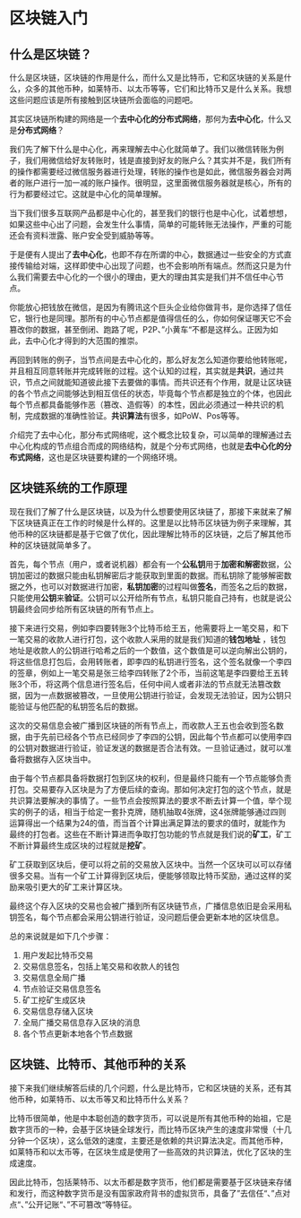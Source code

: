# 区块链入门

## 什么是区块链？

什么是区块链，区块链的作用是什么，而什么又是比特币，它和区块链的关系是什么，众多的其他币种，如莱特币、以太币等等，它们和比特币又是什么关系。我想这些问题应该是所有接触到区块链所会面临的问题吧。

其实区块链所构建的网络是一个**去中心化的分布式网络**，那何为**去中心化**，什么又是**分布式网络**？

我们先了解下什么是中心化，再来理解去中心化就简单了。我们以微信转账为例子，我们用微信给好友转账时，钱是直接到好友的账户么？其实并不是，我们所有的操作都需要经过微信服务器进行处理，转账的操作也是如此，微信服务器会对两者的账户进行一加一减的账户操作。很明显，这里面微信服务器就是核心，所有的行为都要经过它。这就是中心化的简单理解。

当下我们很多互联网产品都是中心化的，甚至我们的银行也是中心化，试着想想，如果这些中心出了问题，会发生什么事情，简单的可能转账无法操作，严重的可能还会有资料泄露、账户安全受到威胁等等。

于是便有人提出了**去中心化**，也即不存在所谓的中心，数据通过一些安全的方式直接传输给对端，这样即使中心出现了问题，也不会影响所有端点。然而这只是为什么我们需要去中心化的一个很小的理由，更大的理由其实是我们并不信任中心节点。

你能放心把钱放在微信，是因为有腾讯这个巨头企业给你做背书，是你选择了信任它，银行也是同理。那所有的中心节点都是值得信任的么，你如何保证哪天它不会篡改你的数据，甚至倒闭、跑路了呢，P2P、”小黄车“不都是这样么。正因为如此，去中心化才得到的大范围的推崇。

再回到转账的例子，当节点间是去中心化的，那么好友怎么知道你要给他转账呢，并且相互同意转账并完成转账的过程。这个认知的过程，其实就是**共识**，通过共识，节点之间就能知道彼此接下去要做的事情。而共识还有个作用，就是让区块链的各个节点之间能够达到相互信任的状态，毕竟每个节点都是独立的个体，也因此每个节点都具备能够作恶（篡改、造假等）的本性，因此必须通过一种共识的机制，完成数据的准确性验证。**共识算法**有很多，如PoW、Pos等等。

介绍完了去中心化，那分布式网络呢，这个概念比较复杂，可以简单的理解通过去中心化构成的节点组合而成的网络结构，就是个分布式网络，也就是**去中心化的分布式网络**，这也是区块链要构建的一个网络环境。

## 区块链系统的工作原理

现在我们了解了什么是区块链，以及为什么想要使用区块链了，那接下来就来了解下区块链真正在工作的时候是什么样的。这里是以比特币区块链为例子来理解，其他币种的区块链都是基于它做了优化，因此理解比特币的区块链，之后了解其他币种的区块链就简单多了。

首先，每个节点（用户，或者说机器）都会有一个**公私钥**用于**加密和解密**数据，公钥加密过的数据只能由私钥解密后才能获取到里面的数据。而私钥除了能够解密数据之外，也可以对数据进行加密，**私钥加密**的过程叫做**签名**，而签名之后的数据，只能使用**公钥**来**验证**。公钥可以公开给所有节点，私钥只能自己持有，也就是说公钥最终会同步给所有区块链的所有节点上。

接下来进行交易，例如李四要转账3个比特币给王五，他需要将上一笔交易，和下一笔交易的收款人进行打包，这个收款人采用的就是我们知道的**钱包地址** ，钱包地址是收款人的公钥进行哈希之后的一个数值，这个数值是可以逆向解出公钥的，将这些信息打包后，会用转账者，即李四的私钥进行签名，这个签名就像一个李四的签章，例如上一笔交易是张三给李四转账了2个币，当前这笔是李四要给王五转账3个币，将这两个信息进行签名后，任何中间人或者非法的节点就无法篡改数据，因为一点数据被篡改，一旦使用公钥进行验证，会发现无法验证，因为公钥只能验证与他匹配的私钥签名后的数据。

这次的交易信息会被广播到区块链的所有节点上，而收款人王五也会收到签名数据，由于先前已经各个节点已经同步了李四的公钥，因此每个节点都可以使用李四的公钥对数据进行验证，验证发送的数据是否合法有效。一旦验证通过，就可以准备将数据存入区块当中。

由于每个节点都具备将数据打包到区块的权利，但是最终只能有一个节点能够负责打包。交易要存入区块是为了方便后续的查询。那如何决定打包的这个节点，就是共识算法要解决的事情了。一些节点会按照算法的要求不断去计算一个值，举个现实的例子的话，相当于给定一套扑克牌，随机抽取4张牌，这4张牌能够通过四则运算得出一个结果为24的值，而当首个计算出满足算法的要求的值时，就能作为最终的打包者。这些在不断计算进而争取打包功能的节点就是我们说的**矿工**，矿工不断计算最终生成区块的过程就是**挖矿**。

矿工获取到区块后，便可以将之前的交易放入区块中。当然一个区块可以可以存储很多交易。当有一个矿工计算得到区块后，便能够领取比特币奖励，通过这样的奖励来吸引更大的矿工来计算区块。

最终这个存入区块的交易也会被广播到所有区块链节点，广播信息依旧是会采用私钥签名，每个节点都会采用公钥进行验证，没问题后便会更新本地的区块信息。

总的来说就是如下几个步骤：

1. 用户发起比特币交易
2. 交易信息签名，包括上笔交易和收款人的钱包
3. 交易信息全局广播
4. 节点验证交易信息签名
5. 矿工挖矿生成区块
6. 交易信息存储入区块
7. 全局广播交易信息存入区块的消息
8. 各个节点更新本地各个节点数据

## 区块链、比特币、其他币种的关系

接下来我们继续解答后续的几个问题，什么是比特币，它和区块链的关系，还有其他币种，如莱特币、以太币等又和比特币什么关系？

比特币很简单，他是中本聪创造的数字货币，可以说是所有其他币种的始祖，它是数字货币的一种，会基于区块链全球发行，而比特币区块产生的速度非常慢（十几分钟一个区块），这么低效的速度，主要还是依赖的共识算法决定。而其他币种，如莱特币和以太币等，在区块生成是使用了一些高效的共识算法，优化了区块的生成速度。

因此比特币，包括莱特币、以太币都是数字货币，他们都是需要基于区块链来存储和发行，而这种数字货币是没有国家政府背书的虚拟货币，具备了”去信任“、”点对点“、”公开记账“、”不可篡改“等特征。